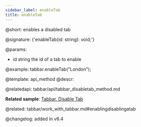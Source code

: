 ```yaml
---
sidebar_label: enableTab
title: enableTab
---          
```


@short: enables a disabled tab

@signature: {'enableTab(id: string): void;'}

@params:
- id	string      the id of a tab to enable

@example:
tabbar.enableTab("London");


@template: api_method
@descr:


@relatedapi: tabbar/api/tabbar_disabletab_method.md

**Related sample**: [Tabbar. Disable Tab](https://snippet.dhtmlx.com/9l3egq3z)

@related: tabbar/work_with_tabbar.md#enablingdisablingatab

@changelog: added in v6.4


